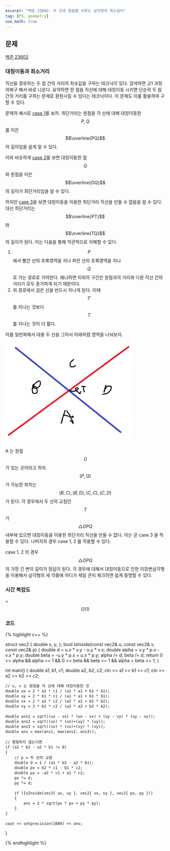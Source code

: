 ```yaml
---
excerpt: "백준 23602. 두 선과 원점을 이루는 삼각형의 최소길이"
tag: [PS. geometry]
use_math: true
---
```


## 문제

[백준 23602](https://www.acmicpc.net/problem/23602)

### 대칭이동과 최소거리

직선을 경유하는 두 점 간의 거리의 최솟값을 구하는 테크닉이 있다. 검색하면 고1 과정 어쩌구 해서 바로 나온다. 요약하면 한 점을 직선에 대해 대칭이동 시키면 단순히 두 점 간의 거리를 구하는 문제로 환원시킬 수 있다는 테크닉이다. 이 문제도 이를 활용하여 구할 수 있다.

문제의 예시로 [case 1](https://www.desmos.com/calculator/imq44muynz)를 보자. 최단거리는 원점을 각 선에 대해 대칭이동한 $$P, Q$$ 를 이은 $$\overline{PQ}$$ 의 길이임을 쉽게 알 수 있다.

이와 비슷하게 [case 2](https://www.desmos.com/calculator/lguhdwozbf)를 보면 대칭이동한 점 $$Q$$ 와 원점을 이은 $$\overline{OQ}$$ 의 길이가 최단거리임을 알 수 있다.

하지만 [case 3](https://www.desmos.com/calculator/z7ffhcvznj)을 보면 대칭이동을 이용한 최단거리 직선을 만들 수 없음을 알 수 있다. 대신 최단거리는 $$\overline{PT}$$ 와 $$\overline{TQ}$$ 의 길이가 된다. 이는 다음을 통해 직관적으로 이해할 수 있다.
1. $$P$$ 에서 빨간 선의 초록영역을 지나 파란 선의 초록영역을 지나 $$Q$$ 로 가는 경로로 가야한다. 왜냐하면 이외의 구간은 원점과의 거리와 다른 직선 간의 거리가 모두 증가하게 되기 때문이다. 
2. 위 경로에서 검은 선을 반드시 지나게 된다. 이때 $$T'$$ 를 지나는 것보다 $$T$$ 를 지나는 것이 더 짧다. 

이를 일반화해서 대충 두 선을 그어서 아래처럼 영역을 나눠보자.

![1](../boj-23602-1.png)

A 는 원점 $$O$$ 가 있는 곳이라고 하자. $$(P, Q)$$ 가 가능한 위치는 $${(B, C), (B, D), (C, C), (C, D)}$$ 가 된다. 각 경우에서 두 선의 교점인 $$T$$ 가 $$\triangle{OPQ}$$ 내부에 있으면 대칭이동을 이용한 최단거리 직선을 만들 수 없다.  이는 곧 case 3 을 적용할 수 있다. 나머지의 경우 case 1, 2 를 적용할 수 있다.

case 1, 2 의 경우 $$\triangle{OPQ}$$ 의 가장 긴 변이 길이가 정답이 된다. 각 경우에 대해서 대칭이동으로 인한 이등변삼각형을 이용해서 삼각형의 세 각중에 어디가 제일 큰지 체크하면 쉽게 증명할 수 있다.



### 시간 복잡도

= $$O(1)$$


### 코드

{% highlight c++ %}

struct vec2 { double x, y; };
bool IsInside(const vec2& u, const vec2& v, const vec2& p)
{
    double d = u.x * v.y - u.y * v.x;
    double alpha = v.y * p.x - v.x * p.y;
    double beta = -u.y * p.x + u.x * p.y;
    alpha /= d;
    beta /= d;
    return 0 <= alpha && alpha <= 1 && 0 <= beta && beta <= 1 && alpha + beta <= 1;
}

int main()
{
    double a1, b1, c1;
    double a2, b2, c2;
    cin >> a1 >> b1 >> c1;
    cin >> a2 >> b2 >> c2;

    // u, v 는 원점을 각 선에 대해 대칭이동한 것
    double ux = 2 * a1 * c1 / (a1 * a1 + b1 * b1);
    double uy = 2 * b1 * c1 / (a1 * a1 + b1 * b1);
    double vx = 2 * a2 * c2 / (a2 * a2 + b2 * b2);
    double vy = 2 * b2 * c2 / (a2 * a2 + b2 * b2);

    double ans1 = sqrt((ux - vx) * (ux - vx) + (uy - vy) * (uy - vy));
    double ans2 = sqrt((ux) * (ux)+(uy) * (uy));
    double ans3 = sqrt((vx) * (vx)+(vy) * (vy));
    double ans = max(ans1, max(ans2, ans3));

    // 평항하지 않는다면
    if (a1 * b2 - a2 * b1 != 0)
    {
        // p = 두 선의 교점
        double d = 1 / (a1 * b2 - a2 * b1);
        double px = b2 * c1 - b1 * c2;
        double py = -a2 * c1 + a1 * c2;
        px *= d;
        py *= d;

        if (IsInside(vec2{ ux, uy }, vec2{ vx, vy }, vec2{ px, py }))
        {
            ans = 2 * sqrt(px * px + py * py);
        }
    }

    cout << setprecision(1000) << ans;
}

{% endhighlight %}